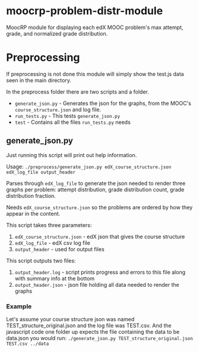 # moocrp-problem-distr-module
MoocRP module for displaying each edX MOOC problem's max attempt, grade, and normalized grade distribution.

# Preprocessing
If preprocessing is not done this module will simply show the test.js data seen in the main directory.

In the preprocess folder there are two scripts and a folder.
* `generate_json.py` - Generates the json for the graphs, from the MOOC's `course_structure.json` and log file.
* `run_tests.py` - This tests `generate_json.py`
* `test` - Contains all the files `run_tests.py` needs

## generate_json.py
Just running this script will print out help information.

Usage: `./preprocess/generate_json.py edX_course_structure.json edX_log_file output_header`

Parses through `edX_log_file` to generate the json needed to render three graphs per problem: attempt distribution, grade distribution count, grade distribution fraction.

Needs `edX_course_structure.json` so the problems are ordered by how they appear in the content.

This script takes three parameters:
1. `edX_course_structure.json` - edX json that gives the course structure
2. `edX_log_file` - edX csv log file
3. `output_header` - used for output files

This script outputs two files:
1. `output_header.log` - script prints progress and errors to this file along with summary info at the bottom
2. `output_header.json` - json file holding all data needed to render the graphs

### Example
Let's assume your course structure json was named TEST_structure_original.json and the log file was TEST.csv. And the javascript code one folder up expects the file containing the data to be data.json you would run:
`./generate_json.py TEST_structure_original.json TEST.csv ../data`